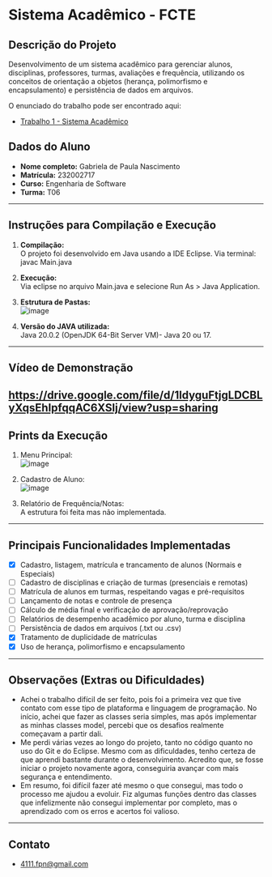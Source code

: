 # Sistema Acadêmico - FCTE

## Descrição do Projeto

Desenvolvimento de um sistema acadêmico para gerenciar alunos, disciplinas, professores, turmas, avaliações e frequência, utilizando os conceitos de orientação a objetos (herança, polimorfismo e encapsulamento) e persistência de dados em arquivos.

O enunciado do trabalho pode ser encontrado aqui:
- [Trabalho 1 - Sistema Acadêmico](https://github.com/lboaventura25/OO-T06_2025.1_UnB_FCTE/blob/main/trabalhos/ep1/README.md)

## Dados do Aluno

- **Nome completo:** Gabriela de Paula Nascimento
- **Matrícula:** 232002717
- **Curso:** Engenharia de Software
- **Turma:** T06

---

## Instruções para Compilação e Execução

1. **Compilação:**  
O projeto foi desenvolvido em Java usando a IDE Eclipse.
Via terminal:
 javac Main.java

2. **Execução:**  
   Via eclipse no arquivo Main.java e selecione Run As > Java Application.

3. **Estrutura de Pastas:**  
   ![image](https://github.com/user-attachments/assets/73c9f855-8d5b-46ed-a83d-7a7e85fc70b1)


4. **Versão do JAVA utilizada:**  
   Java 20.0.2 (OpenJDK 64-Bit Server VM)- Java 20 ou 17.
---

## Vídeo de Demonstração

https://drive.google.com/file/d/1IdyguFtjgLDCBLyXqsEhIpfqqAC6XSlj/view?usp=sharing
---

## Prints da Execução

1. Menu Principal:  
   ![image](https://github.com/user-attachments/assets/3b8aef1f-03e8-491a-8664-43df56ad6791)


2. Cadastro de Aluno:  
   ![image](https://github.com/user-attachments/assets/326685c3-9797-4560-8bf6-a9180ed82987)


3. Relatório de Frequência/Notas:  
   A estrutura foi feita mas não implementada.

---

## Principais Funcionalidades Implementadas

- [X] Cadastro, listagem, matrícula e trancamento de alunos (Normais e Especiais)
- [ ] Cadastro de disciplinas e criação de turmas (presenciais e remotas)
- [ ] Matrícula de alunos em turmas, respeitando vagas e pré-requisitos
- [ ] Lançamento de notas e controle de presença
- [ ] Cálculo de média final e verificação de aprovação/reprovação
- [ ] Relatórios de desempenho acadêmico por aluno, turma e disciplina
- [ ] Persistência de dados em arquivos (.txt ou .csv)
- [X] Tratamento de duplicidade de matrículas
- [X] Uso de herança, polimorfismo e encapsulamento

---

## Observações (Extras ou Dificuldades)

- Achei o trabalho difícil de ser feito, pois foi a primeira vez que tive contato com esse tipo de plataforma e linguagem de programação. No início, achei que fazer as classes seria simples, mas após implementar as minhas classes model, percebi que os desafios realmente começavam a partir dali.
- Me perdi várias vezes ao longo do projeto, tanto no código quanto no uso do Git e do Eclipse. Mesmo com as dificuldades, tenho certeza de que aprendi bastante durante o desenvolvimento. Acredito que, se fosse iniciar o projeto novamente agora, conseguiria avançar com mais segurança e entendimento.
- Em resumo, foi difícil fazer até mesmo o que consegui, mas todo o processo me ajudou a evoluir. Fiz algumas funções dentro das classes que infelizmente não consegui implementar por completo, mas o aprendizado com os erros e acertos foi valioso.

---

## Contato

- 4111.fpn@gmail.com
